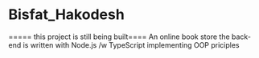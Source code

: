# Bisfat_Hakodesh
===== this project is still being built====
An online book store the back-end is written with Node.js /w TypeScript implementing OOP priciples
